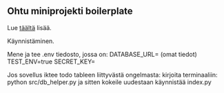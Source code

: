 ## Ohtu miniprojekti boilerplate

Lue [täältä](https://ohjelmistotuotanto-hy.github.io/flask/) lisää.

Käynnistäminen.

Mene ja tee .env tiedosto, jossa on: 
DATABASE_URL= (omat tiedot)
TEST_ENV=true
SECRET_KEY=

Jos sovellus iktee todo tableen liittyvästä ongelmasta:
kirjoita terminaaliin:
python src/db_helper.py
ja sitten kokeile uudestaan käynnistää index.py
